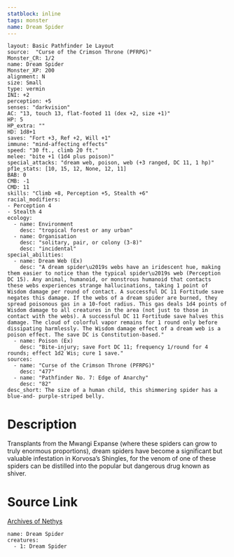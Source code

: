 ```yaml
---
statblock: inline
tags: monster
name: Dream Spider
---
```

```statblock
layout: Basic Pathfinder 1e Layout
source:  "Curse of the Crimson Throne (PFRPG)"
Monster_CR: 1/2
name: Dream Spider
Monster_XP: 200
alignment: N
size: Small
type: vermin
INI: +2
perception: +5
senses: "darkvision"
AC: "13, touch 13, flat-footed 11 (dex +2, size +1)"
HP: 5
HP_extra: ""
HD: 1d8+1
saves: "Fort +3, Ref +2, Will +1"
immune: "mind-affecting effects"
speed: "30 ft., climb 20 ft."
melee: "bite +1 (1d4 plus poison)"
special_attacks: "dream web, poison, web (+3 ranged, DC 11, 1 hp)"
pf1e_stats: [10, 15, 12, None, 12, 11]
BAB: 0
CMB: -1
CMD: 11
skills: "Climb +8, Perception +5, Stealth +6"
racial_modifiers:
- Perception 4
- Stealth 4
ecology:
  - name: Environment
    desc: "tropical forest or any urban"
  - name: Organisation
    desc: "solitary, pair, or colony (3-8)"
    desc: "incidental"
special_abilities:
  - name: Dream Web (Ex)
    desc: "A dream spider\u2019s webs have an iridescent hue, making them easier to notice than the typical spider\u2019s web (Perception DC 15). Any animal, humanoid, or monstrous humanoid that contacts these webs experiences strange hallucinations, taking 1 point of Wisdom damage per round of contact. A successful DC 11 Fortitude save negates this damage. If the webs of a dream spider are burned, they spread poisonous gas in a 10-foot radius. This gas deals 1d4 points of Wisdom damage to all creatures in the area (not just to those in contact with the webs). A successful DC 11 Fortitude save halves this damage. The cloud of colorful vapor remains for 1 round only before dissipating harmlessly. The Wisdom damage effect of a dream web is a poison effect. The save DC is Constitution-based."
  - name: Poison (Ex)
    desc: "Bite-injury; save Fort DC 11; frequency 1/round for 4 rounds; effect 1d2 Wis; cure 1 save."
sources:
  - name: "Curse of the Crimson Throne (PFRPG)"
    desc: "477"
  - name: "Pathfinder No. 7: Edge of Anarchy"
    desc: "82"
desc_short: The size of a human child, this shimmering spider has a blue-and- purple-striped belly.
```
# Description
Transplants from the Mwangi Expanse (where these spiders can grow to truly enormous proportions), dream spiders have become a significant but valuable infestation in Korvosa’s Shingles, for the venom of one of these spiders can be distilled into the popular but dangerous drug known as shiver.
# Source Link
[Archives of Nethys](https://aonprd.com/MonsterDisplay.aspx?ItemName=Dream%20Spider)
```encounter-table
name: Dream Spider
creatures:
  - 1: Dream Spider
```
